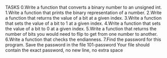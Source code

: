 TASKS
0.Write a function that converts a binary number to an unsigned int.
1.Write a function that prints the binary representation of a number.
2.Write a function that returns the value of a bit at a given index.
3.Write a function that sets the value of a bit to 1 at a given index.
4.Write a function that sets the value of a bit to 0 at a given index.
5.Write a function that returns the number of bits you would need to flip to get from one number to another.
6.Write a function that checks the endianness.
7.Find the password for this program.
Save the password in the file 101-password
Your file should contain the exact password, no new line, no extra space

